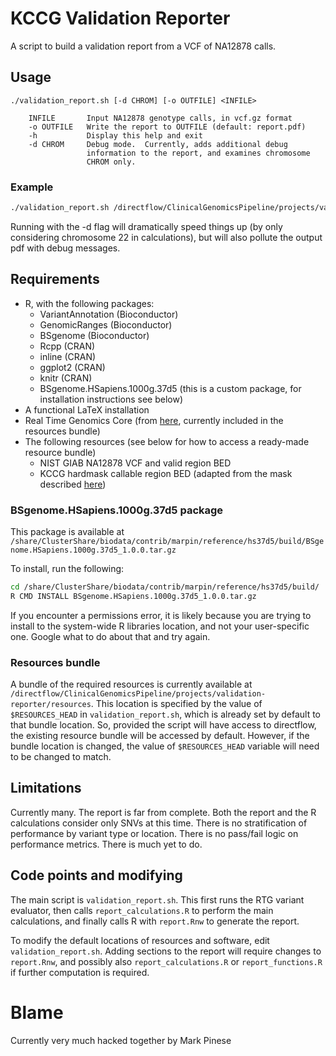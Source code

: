 # KCCG Validation Reporter

A script to build a validation report from a VCF of NA12878 calls.



## Usage

```
./validation_report.sh [-d CHROM] [-o OUTFILE] <INFILE>

    INFILE       Input NA12878 genotype calls, in vcf.gz format
    -o OUTFILE   Write the report to OUTFILE (default: report.pdf)
    -h           Display this help and exit
    -d CHROM     Debug mode.  Currently, adds additional debug 
                 information to the report, and examines chromosome
                 CHROM only.
```



### Example

```bash
./validation_report.sh /directflow/ClinicalGenomicsPipeline/projects/validation-reporter/test_data/HiSeqX_v2_TKCC/R_150203_DAVMIL1_FGS_M001.hc.vqsr.vep.vcf.gz
```

Running with the -d flag will dramatically speed things up (by only considering chromosome 22 in calculations), but will also pollute the output pdf with debug messages.



## Requirements

* R, with the following packages:
  - VariantAnnotation (Bioconductor)
  - GenomicRanges (Bioconductor)
  - BSgenome (Bioconductor)
  - Rcpp (CRAN)
  - inline (CRAN)
  - ggplot2 (CRAN)
  - knitr (CRAN)
  - BSgenome.HSapiens.1000g.37d5 (this is a custom package, for installation instructions see below)
* A functional LaTeX installation
* Real Time Genomics Core (from [here](http://realtimegenomics.com/products/rtg-core-downloads/), currently included in the resources bundle)
* The following resources (see below for how to access a ready-made resource bundle)
  - NIST GIAB NA12878 VCF and valid region BED
  - KCCG hardmask callable region BED (adapted from the mask described [here](https://ccg.garvan.org.au/confluence/display/TxGen/Depth+and+quality+requirements+for+clinical+sequencing))



### BSgenome.HSapiens.1000g.37d5 package

This package is available at `/share/ClusterShare/biodata/contrib/marpin/reference/hs37d5/build/BSgenome.HSapiens.1000g.37d5_1.0.0.tar.gz`

To install, run the following:

```bash
cd /share/ClusterShare/biodata/contrib/marpin/reference/hs37d5/build/
R CMD INSTALL BSgenome.HSapiens.1000g.37d5_1.0.0.tar.gz
```

If you encounter a permissions error, it is likely because you are trying to install to the system-wide R libraries location, and not your user-specific one.  Google what to do about that and try again.



### Resources bundle

A bundle of the required resources is currently available at `/directflow/ClinicalGenomicsPipeline/projects/validation-reporter/resources`.  This location is specified by the value of `$RESOURCES_HEAD` in `validation_report.sh`, which is already set by default to that bundle location.  So, provided the script will have access to directflow, the existing resource bundle will be accessed by default.  However, if the bundle 
location is changed, the value of `$RESOURCES_HEAD` variable will need to be changed to match.


## Limitations

Currently many.  The report is far from complete.  Both the report and the R calculations consider only SNVs at this time.  There is no stratification of performance by variant type or location.  There is no pass/fail logic on performance metrics.  There is much yet to do.


## Code points and modifying

The main script is `validation_report.sh`.  This first runs the RTG variant evaluator, then calls `report_calculations.R` to perform the main calculations, and finally calls R with `report.Rnw` to generate the report.

To modify the default locations of resources and software, edit `validation_report.sh`.  Adding sections to the report will require changes to `report.Rnw`, and possibly also `report_calculations.R` or `report_functions.R` if further computation is required.


# Blame

Currently very much hacked together by Mark Pinese
